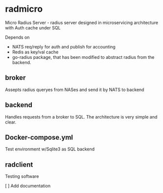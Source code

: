 # radmicro
Micro Radius Server - radius server designed in microservicing architecture with Auth cache under SQL

Depends on 
- NATS req/reply for auth and publish for accounting 
- Redis as key/val cache
- go-radius package, that has been modified to abstract radius from the backend.

## broker 
Assepts radius queryes from NASes and send it by NATS to backend

## backend 
Handles requests from a broker to SQL.  The architecture is very simple and clear.

## Docker-compose.yml
Test environment w/Sqlite3 as SQL backend

## radclient
Testing software


[ ] Add documentation
